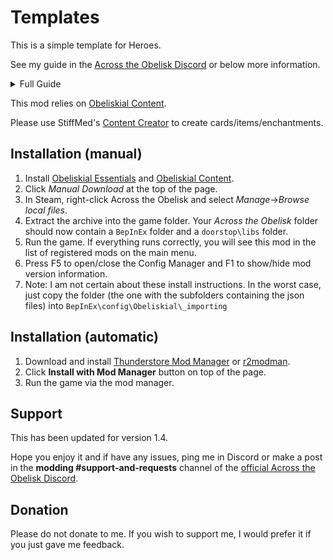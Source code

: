 # Templates

This is a simple template for Heroes.

See my guide in the [Across the Obelisk Discord](https://discord.gg/across-the-obelisk-679706811108163701) or below more information.

<details>
	<summary> Full Guide</summary>

# How to Create a Custom Hero

Hi everyone, with the release of a couple new heroes, I thought it would be a good idea to teach everyone how to do it themselves. If I am missing out on anything in the guide or anything is unclear, let me know.

Before I begin, the big difficulty with creating heroes is creating their levels 1, 3, and 5 traits (which I will just call Traits from now on, I will refer to the level 2 and level 4 upgrades as Enchantments). These Traits need to be coded in C# and are essentially arbitrary code execution. So they can do practically anything you want. Because of this, I would recommend designing the Traits and then pinging me to actually do the coding for you :) 

Now for the actual guide (adapted and updated from: https://code.secretsisters.gay/AtO_How_To):


## Guide 

For those of you who want more control over how you create your hero (or don’t want me to do as much work), here is a more in-depth guide. This mainly consists of json files that will be directly loaded by Obeliskial Content/Essentials into the game.

To simplify this process, I created a [template](<URL>) of all the files necessary to create a hero.

For your convenience, all of the fields which are mandatory/highly recommended for you to fill out have a field have been replaced by a description inside <>s.

For instance, if your character is named **Ursur**, then `<charactername>` should be replaced by `ursur` while `<CharacterName>` would be replaced with `Ursur`. Hopefully it is intuitive. If you need help, just ping me.

Additionally, I highly recommend

## Step 1: - Setup
Manually Download the [**Hero Template**](<URL_HERE>) from Thunderstore. This is a zip that contains the following `BepInEx\config\Obeliskial_importing` folders:

#### The folders:   1. audio 
2. card 
3. cardback
4. gameObject
5. pack
6. skin
7. sprite
8. subclass
9. trait

#### Plugins
There is also an empty `BepInEx\plugins` folder. This is where you will place the `.dll` that includes the traits/some bonus code. I will send this `.dll` file to you. If you have C# experience, you can create your own traits using the following [**Template**](https://github.com/stiffmeds/TraitMod)

## Step 2: Creating your subclass

The most important file in the template is the one found in the `subclass` folder. This pretty much contains all of the information needed for your Hero. Everything else is just refining and filling out the remainder.

These are the following properties you will need to add/change for your Hero:

 - **ActionSound:** Skip this one, it isn’t used
 - **AutoUnlock**: Sets whether your hero is unlocked by default or needs to be unlocked via quest. Just leave this one as true
 - **Cards:** An array showing the 15 cards that the subclass starts with. There can be a **maximum** of 7 *unique* cards. By convention, at least one of these should be a unique/starter card.  - **ChallengePack[0-6]:** These are the packs offered in Obelisk Challenge. Pack0 is your starter pack, and packs 1-6 are the six remaining packs. See the Packs section for more info.
 - **CharacterDescription:** A short history of the character (approximately 2 paragraphs). Appears when the character is selected in the Hero Selection screen.
 - **CharacterDescriptionStrength:** A one-line description of the character’s strengths.
 - **CharacterName:** The character’s name.
 - **Energy:** The character’s starting energy. (This is 1 for every hero unless you specifically want to change that)
 - **EnergyTurn:** The amount of energy the character gains each turn. (This is 3 for every hero unless you specifically want to change that)
 - **Female:** Set to *true* if the character should use female action sounds on cards where available (e.g. Battle Cry makes a different noise when Bree plays it than when Magnus plays it).
 - **FluffOffsetX:** Horizontal offset for fluff text on played cards - pretty much ignore this one
 - **FluffOffsetY:** Vertical offset for fluff text on played cards - pretty much ignore this one
 - **HeroClass:** The character’s class. (i.e. Warrior, Scout, Mage, Healer)
 - **HeroClassSecondary:** Secondary class for dual-class heroes, or “None” if they have only one class.
 - **HitSound:** Sound made when the character takes damage.
 - **HP:** Base max HP.
 - **ID:** The name of your subclass. I would keep it the same as your file name. Lowercase only, no spaces. **Must** be the same as the SubclassName
 - **Item:** The ID for their unique item
 - **MaxHP:** An array of numbers corresponding to the increase in max HP per level.
 - **OrderInList:** The order that this character appears within its class. Slots 1-4 (corresponding to values 0-3 in this property) are used for vanilla classes. Choosing a value of 0-3 will replace a vanilla hero. Choosing 4 or 5 will put them into the corresponding “modded” hero slot. Numbers ≥6 will not work (for now)
 - **Resist[DamageType]:** Base resistances in %.
 - **Speed:** Base speed.
 - **SpriteBorderLocked:** The filename for the image shown on the Hero Selection screen when the character has not yet been unlocked. 
 Do not include the `.png` file extension in the name! I.e if your sprite is named *mySpriteBorderLocked.png*, enter *mySpriteBorderLocked*.
 - **Sticker[Type]:** The filename for the character’s stickers (used with the “target” and “heal” emotes). 
 Do not include the `.png` file extension!
 - **StickerOffsetX:** Horizontal offset for stickers.
 - **SubclassName:** The name of the character’s class (e.g. Mercenary, Cleric, Elementalist), shown on the Hero Selection screen when they are selected. **Must** be the same as the ID (but can be capitalized)
 - **Trait[s]:** The ID for the character’s traits and enchantments. 0 is the innate, 1 is level 2, 2 is level 3 and so forth. A is left hand side, B is right hand side.

## Step 3: Visuals

### Sprite

Into this folder load your custom images as `.png` files. Thats pretty much it.
These are the following sprites you will need:
 - 1 sprite for each card/enchantment - these must be 256 × 256 px pngs
 - 1 sprite for each cardback - these must be 172 × 256 px pngs
 - The following skin sprites:
•	SpritePortrait: a 110 × 172 px png. This is used at the top of the screen during combat.
* SpritePortraitGrande: a 140 × 219 png. This is used in the map screen/on the side in town.
* SpriteSilueta: a 172 × 112 png. This is used during hero selection.
* SpriteSiluetaGrande: a 512 × 512 png. This is used during reward screens.

As well as any optional skin sprites


#### Skin json

This represents the texture/images used for your skin

#### Game json

This is the actual model used by your skin.
Json Properties: 
 - **BaseGameObjectID:** the ID of the vanilla GameObject that you are making a new version of. 
 A list of hero skin GameObjects can be found in the [DataText Reference](https://docs.google.com/spreadsheets/d/1CokEi8RY33KTwKccprNvr4nnRk2y-HQGUZC_YB9exzo/edit#gid=789548583) *SkinData* tab in the *SkinGO* column. 
 A list of enemy GameObjects can be found in the [DataText Reference](https://docs.google.com/spreadsheets/d/1CokEi8RY33KTwKccprNvr4nnRk2y-HQGUZC_YB9exzo/edit#gid=789548583) _NPCData * tab in the  *GameObjectAnimated* column.
 - **NewGameObjectID:** a unique identifier for your new GameObject. Lowercase only, no spaces. This will be used as the SkinGO in the Skin json
 - **SpriteToUse:** the filename for the Skin sprite. Unless you are changing the skin itself, just leave this blank. If you want to change the skin, see the [How To](https://code.secretsisters.gay/AtO_How_To) guide on that or ping me.
 **Do not** include the `.png` file extension! 
 If left blank, the sprite will not be replaced (i.e. the GameObject will look the same as the original).
 - **ScaleX:** multiplier for the width of the GameObject (e.g. making this 0.5 would make the character model half as wide).
 - **ScaleY:** multiplier for the height of the GameObject (e.g. making this 2 would make the character model twice as tall).
 - **Flip:** if set to true, flips the character model from left to right (or vice versa). 
 By default, heroes face right and enemies face left, so if you want to use an enemy as a hero skin you need to flip them around to face the right (as you can see in the example file).

### Cardback

To upload a cardback you need to do two things. 
1. Create a 256x256 png of the cardback. This file should be uploaded to the sprites folder.
2. Create a cardback json for that png


-   Cardback json properties:
    -   **AdventureLevel:**  the Adventure Mode madness level that must be completed to unlock the cardback.
    -   **BaseCardback:**  set to true if this is the default cardback for the given class (i.e. for Warriors/Healers etc)
    -   **CardbackID:**  a unique identifier for your cardback. Lowercase only, no spaces.
    -   **CardbackName:**  the name of the cardback, displayed in the cardback selection screen.
    -   **CardbackOrder:**  the order in which this cardback appears in the cardback selection screen.
    -   **CardbackSprite:**  the filename for the cardback sprite that you created in the previous step.  
        Do not include the  `.png`  file extension!
    -   **CardbackSubclass:**  the ID of the class that the skin is for; leave blank to make this cardback available to all classes. (e.g. mercenary for Magnus)
    -   **Locked:**  set to false to have the cardback unlocked by default.
    -   **ObeliskLevel:**  the Obelisk Challenge madness level that must be completed to unlock the cardback.
    -   **RankLevel:**  the subclass rank required to unlock this class. Vanilla AtO unlocks new cardbacks at ranks 8, 24 and 40.
    -   **ShowIfLocked:**  set to false to hide the cardback from the cardback selection screen if it hasn’t been unlocked.
    -   **Sku:**  ID of the DLC required to unlock this skin - only use if you want your cardback to be specific to a DLC
    -   **SteamStat:**  leave this one blank

Make sure that the filename matches **CardbackID**

### Pack

This folder should contain json files for any new Obelisk Challenge Packs that the character would use.

There are two types of packs. Starter packs and Choice packs. Starter packs include the first few base cards that a character starts with, while choice pacts represent the other packs that the cards will be drawn from during the selection process. 

You will typically want at least 1 custom Starter pack. (Otherwise the character cannot play in OC)

 -   _Starter_  Packs
    -   Properties:
        -   **Card0**  through  **Card4:**  IDs for the five cards that the hero will always start with.
        -   **PackClass:**  Warrior/Scout/Mage/Healer. For dual-class characters, use the primary class.
        -   **PackID:**  unique identifier for this card pack; lowercase only, no spaces. Ideally the character’s name.
        -   **PackName:**  Character’s name.
        -   **RequiredClass:**  ID for the character’s subclass (e.g. mercenary for Magnus).
        -   Leave the  **Card5**,  **CardSpecial0**,  **CardSpecial1**  and  **PerkList**  properties blank.
    -   Make sure the filename matches the  _ID_.
-  Choice Packs
    -   Properties:
        -   **Card0**  through  **Card5:**  IDs for the base versions of six cards that chosen in each OC pack.
        -   **CardSpecial0**  and  **CardSpecial1:**  IDs for the base versions of two cards that are given as choices in the final/“special” card selection. 
        -   **PackClass:**  Warrior/Scout/Mage/Healer. For dual-class characters, use the primary class.
        -   **PackID:**  unique identifier for this card pack; lowercase only, no spaces.
        -   **PackName:**  Name of the pack, shown on the pack selection screen.
        -   **PerkList:**  Skip this. It isn’t used.
        -   **RequiredClass:**  Leave Blank.
    -   Make sure the filename matches the  _ID_.

## Step 4: Cards

I highly recommend using StiffMed’s [**Custom Content Creator**](https://code.secretsisters.gay/AtO_Custom) to make your cards

After that, make sure to load all 4 versions of the card (white/base, blue/a, yellow/b, and corrupt/rare) to the cards folder.
Make sure all the appropriate sprites are in the sprites folder and all appropriate sound files are in the audio folder.


## Step 5: Traits

There are two different types of traits
1. Enchantment or Card Traits - These are your level 2 and 4 traits. My convention they give you an enchantment, though they can be set to give you or all heroes any card. They must give a card of some sort and should not have additional effects.
2. Effect traits (or just Traits) - These traits are essentially arbitrary code execution. You can do anything that is within your coding ability with them. There are a bunch of pre-made/simple effects that they can have, but it is usually easiest to just let me handle the creation of these, so all I really need is a description. If you are interested in creating your own Traits, let me know and I can walk you through how to do it. 


### Enchantment/Card Traits

Enchantment traits (Level 2 and 4) need two things. 
1. A set of 3 cards (easiest if made using the [**Custom Content Creator**](https://code.secretsisters.gay/AtO_Custom)) 
2. The appropriate json file.

This json file needs to only have 4 properties filled out:

* ID: Unique identifier for your trait. Lowercase only, no spaces.
* TraitName: The name of the trait. Appears on the level up screen and when the trait is activated.
* TraitCard: The ID of the card to be given to this hero only when this trait is selected.
* TraitCardForAllHeroes: The ID of the card to be given to all heroes when this trait is selected.

Leave the rest of the properties in their default value.
Make sure that the **ID** matches both the filename and the appropriate **TraitID** found in the subclass json.
 

### Traits

These effect traits or just Traits will need to be coded in C# (which I will happily do for you). However, to make my life easier, I would recommend that you create an appropriate json for the Trait. I really only need you to fill out three properties for this (ignore the rest), I will fill them out as needed.

* ID: Unique identifier for your trait. Lowercase only, no spaces.
* TraitName: The name of the trait. Appears on the level up screen and when the trait is activated.
* Description: A short description of the trait; appears on the level up screen.

If you want this trait to also add a card (Like Nezgleckt’s level 5 for instance), you can specify the following properties 
* TraitCard: The ID of the card to be given to this hero only when this trait is selected.
* TraitCardForAllHeroes: The ID of the card to be given to all heroes when this trait is selected.

Make sure that the **ID** matches both the filename and the appropriate **TraitID** found in the subclass json.


## Packaging your mod

If you want me to upload and maintain your Hero, just let me know, I am more than happy to do that.

However, if you want to upload the mod yourself, then in order to upload your mod to Thunderstore, it needs a few extra files (also included in the template).

These are:
- manifest.json - a json file that is mostly used by thunderstore to display the name, description, version, and dependencies for the mod.
- README.md - a markdown file that is displayed in thunderstore when someone clicks on your mod
- CHANGELOG.md - a markdown file that is displayed in thunderstore under the Changelog tab. Pretty much just details the different versions/what you change when you upload a new version
- icon.png - a 256x256 png that will be the display image of your mod

If you have any difficulty with any steps of the process, feel free to message me and I will do my best to help!

## In the future:

In the near future, my goal is to create a website that allows you to streamline this process. That will take a bit of work and probably take a good deal of time. As a half-way point, I was thinking of uploading a spreadsheet that would have most of the information available, and you could just copy down what you want there. I would then be able to use that info to create a hero for you. Note that this is significantly more labor intensive for me than the previous method, so I will prioritize creating traits/heroes that were mostly created by others.

To create this hero, all you have to do is make a **copy** of this [**spreadsheet**](<URL_HERE>), (spreadsheet is still in the works right now) and fill out all of the appropriate fields. I gave some examples of what your responses should look like, and hovering over any of the categories will give you an explanation. These responses will then by copied by me into the relevant places and I will use your Trait designs to create the rest of the hero. Nice and straight-forward.

I highly recommend that you create your own Enchantments and Starting Card/Item using StiffMed’s [**Custom Content Creator**](https://code.secretsisters.gay/AtO_Custom). Just choose a similar-ish enchantment or card/item and then work based off the options given there.



</details>

This mod relies on [Obeliskial Content](https://across-the-obelisk.thunderstore.io/package/meds/Obeliskial_Content/).

Please use StiffMed's [Content Creator](https://code.secretsisters.gay/AtO_Custom) to create cards/items/enchantments.


## Installation (manual)

1. Install [Obeliskial Essentials](https://across-the-obelisk.thunderstore.io/package/meds/Obeliskial_Essentials/) and [Obeliskial Content](https://across-the-obelisk.thunderstore.io/package/meds/Obeliskial_Content/).
2. Click _Manual Download_ at the top of the page.
3. In Steam, right-click Across the Obelisk and select _Manage_->_Browse local files_.
4. Extract the archive into the game folder. Your _Across the Obelisk_ folder should now contain a `BepInEx` folder and a `doorstop\libs` folder.
5. Run the game. If everything runs correctly, you will see this mod in the list of registered mods on the main menu.
6. Press F5 to open/close the Config Manager and F1 to show/hide mod version information.
7. Note: I am not certain about these install instructions. In the worst case, just copy the <CharacterName> folder (the one with the subfolders containing the json files) into `BepInEx\config\Obeliskial\_importing`

## Installation (automatic)

1. Download and install [Thunderstore Mod Manager](https://www.overwolf.com/app/Thunderstore-Thunderstore_Mod_Manager) or [r2modman](https://across-the-obelisk.thunderstore.io/package/ebkr/r2modman/).
2. Click **Install with Mod Manager** button on top of the page.
3. Run the game via the mod manager.

## Support

This has been updated for version 1.4.

Hope you enjoy it and if have any issues, ping me in Discord or make a post in the **modding #support-and-requests** channel of the [official Across the Obelisk Discord](https://discord.gg/across-the-obelisk-679706811108163701).

## Donation

Please do not donate to me. If you wish to support me, I would prefer it if you just gave me feedback. 